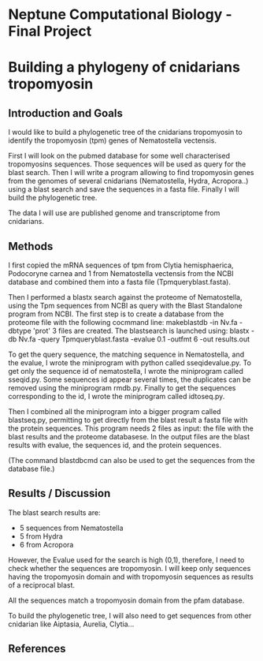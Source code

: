 # Neptune Computational Biology - Final Project

# Building a phylogeny of cnidarians tropomyosin

## Introduction and Goals

I would like to build a phylogenetic tree of the cnidarians tropomyosin to identify the tropomyosin (tpm) genes of Nematostella vectensis. 

First I will look on the pubmed database for some well characterised tropomyosins sequences. Those sequences will be used as query for the blast search. Then I will write a program allowing to find tropomyosin genes from the genomes of several cnidarians (Nematostella, Hydra, Acropora..) using a blast search and save the sequences in a fasta file. Finally I will build the phylogenetic tree. 

The data I will use are published genome and transcriptome from cnidarians. 

## Methods

I first copied the mRNA sequences of tpm from Clytia hemisphaerica, Podocoryne carnea and 1 from Nematostella vectensis from the NCBI database and combined them into a fasta file (Tpmqueryblast.fasta).

Then I performed a blastx search against the proteome of Nematostella, using the Tpm sequences from NCBI as query with the Blast Standalone program from NCBI.
The first step is to create a database from the proteome file with the following cocmmand line: makeblastdb -in Nv.fa -dbtype 'prot'
3 files are created.
The blastsearch is launched using: blastx -db Nv.fa -query Tpmqueryblast.fasta -evalue 0.1 -outfmt 6 -out results.out

To get the query sequence, the matching sequence in Nematostella, and the evalue, I wrote the miniprogram with python called sseqidevalue.py.
To get only the sequence id of nematostella, I wrote the miniprogram called sseqid.py.
Some sequences id appear several times, the duplicates can be removed using the miniprogram rmdb.py.
Finally to get the sequences corresponding to the id, I wrote the miniprogram called idtoseq.py.

Then I combined all the miniprogram into a bigger program called blastseq.py, permitting to get directly from the blast result a fasta file with the protein sequences. This program needs 2 files as input: the file with the blast results and the proteome databasese. In the output files are the blast results with evalue, the sequences id, and the protein sequences.

(The command blastdbcmd can also be used to get the sequences from the database file.)

## Results / Discussion

The blast search results are: 
- 5 sequences from Nematostella
- 5 from Hydra
- 6 from Acropora

However, the Evalue used for the search is high (0,1), therefore, I need to check whether the sequences are tropomyosin.
I will keep only sequences having the tropomyosin domain and with tropomyosin sequences as results of a reciprocal blast.

All the sequences match a tropomyosin domain from the pfam database.

To build the phylogenetic tree, I will also need to get sequences from other cnidarian like Aiptasia, Aurelia, Clytia...


## References


